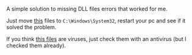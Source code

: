 A simple solution to missing DLL files errors that worked for me.

Just move [this](https://github.com/1RaY-1/win-fix-missing-dll-errors/tree/main/dlls) files to `C:\Windows\System32`, restart your pc and see if it solved the problem.

If you think [this files](https://github.com/1RaY-1/win-fix-missing-dll-errors/tree/main/dlls) are viruses, just check them with an antivirus (but I checked them already).
